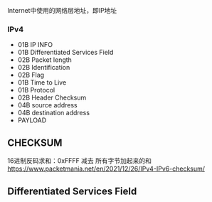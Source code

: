 Internet中使用的网络层地址，即IP地址




### IPv4

* 01B IP INFO
* 01B Differentiated Services Field
* 02B Packet length
* 02B Identification
* 02B Flag
* 01B Time to Live
* 01B Protocol
* 02B Header Checksum
* 04B source address
* 04B destination address
* PAYLOAD




CHECKSUM
------------

16进制反码求和：0xFFFF 减去 所有字节加起来的和
<https://www.packetmania.net/en/2021/12/26/IPv4-IPv6-checksum/>



Differentiated Services Field
------------------------------




